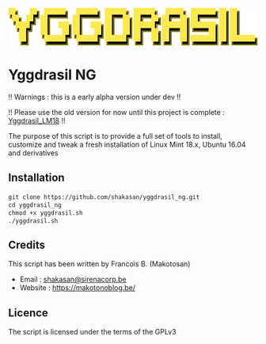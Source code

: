 ![yggdrasil](logo.png)

Yggdrasil NG
============

!! Warnings : this is a early alpha version under dev !!

!! Please use the old version for now until this project is complete : [Yggdrasil_LM18](https://github.com/shakasan/Yggdrasil_LM18) !!

The purpose of this script is to provide a full set of tools to install, customize and tweak a fresh installation of Linux Mint 18.x, Ubuntu 16.04 and derivatives

Installation
------------

```
git clone https://github.com/shakasan/yggdrasil_ng.git
cd yggdrasil_ng
chmod +x yggdrasil.sh
./yggdrasil.sh
```

Credits
-------

This script has been written by Francois B. (Makotosan)

* Email : shakasan@sirenacorp.be
* Website : https://makotonoblog.be/

Licence
-------

The script is licensed under the terms of the GPLv3

